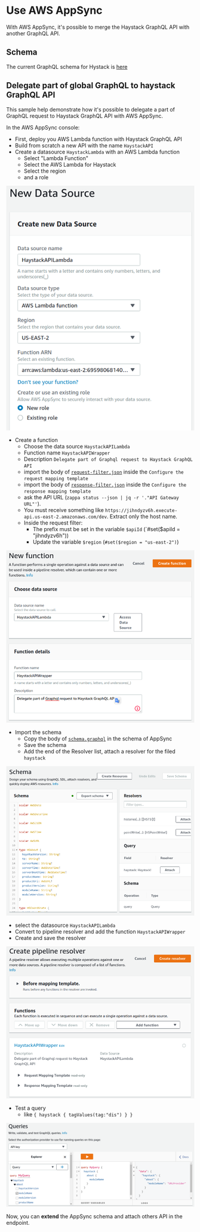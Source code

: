 # Use AWS AppSync

With AWS AppSync, it's possible to merge the Haystack GraphQL API with another GraphQL API.

## Schema

The current GraphQL schema for Hystack is [here](../schema.graphql)

## Delegate part of global GraphQL to haystack GraphQL API

This sample help demonstrate how it's possible to delegate a part of GraphQL request to Haystack GraphQL API with AWS
AppSync.

In the AWS AppSync console:

* First, deploy you AWS Lambda function with Haystack GraphQL API
* Build from scratch a new API with the name `HaystackAPI`
* Create a datasource `HaystackLambda` with an AWS Lambda function
  - Select "Lambda Function"
  - Select the AWS Lambda for Haystack
  - Select the region
  - and a role

![alt New Data Source][newDataSource]

* Create a function
  - Choose the data source `HaystackAPILambda`
  - Function name `HaystackAPIWrapper`
  - Description `Delegate part of Graphql request to Haystack GraphQL API`
  - import the body of [`request-filter.json`](request-filter.json) inside the
    `Configure the request mapping template`
  - import the body of [`response-filter.json`](response-filter.json) inside the
    `Configure the response mapping template`
  - ask the API URL (`zappa status --json | jq -r '."API Gateway URL"'`).
  - You must receive something like `https://jihndyzv6h.execute-api.us-east-2.amazonaws.com/dev`. Extract only the host
    name.
  - Inside the request filter:
    - The prefix must be set in the variable `$apiId` (`#set($apiId = "jihndyzv6h"))
    - Update the variable `$region` (`#set($region = "us-east-2")`)

![alt New Data Source][newFunction]

* Import the schema
  - Copy the body of [`schema.graphql`](../schema.graphql) in the schema of AppSync
  - Save the schema
  - Add the end of the Resolver list, attach a resolver for the filed `haystack`

![alt Attach Resolver][attachResolver]

- select the datasource `HaystackAPILambda`
- Convert to pipeline resolver and add the function `HaystackAPIWrapper`
- Create and save the resolver

![alt Create Pipeline Resolver][createPipelineResolver]

* Test a query
  - like `{ haystack { tagValues(tag:"dis") } }`

![alt Query][query]

Now, you can **extend** the AppSync schema and attach others API in the endpoint.

[newDataSource]: New_Data_Source.png "New Data Source"

[newFunction]: New_Function.png "New Function"

[attachResolver]: Attach_Resolver.png "Attach Resolver"

[createPipelineResolver]: Create_Pipeline_Resolver.png "Create Pipeline resolver"

[query]: Queries.png "Query"